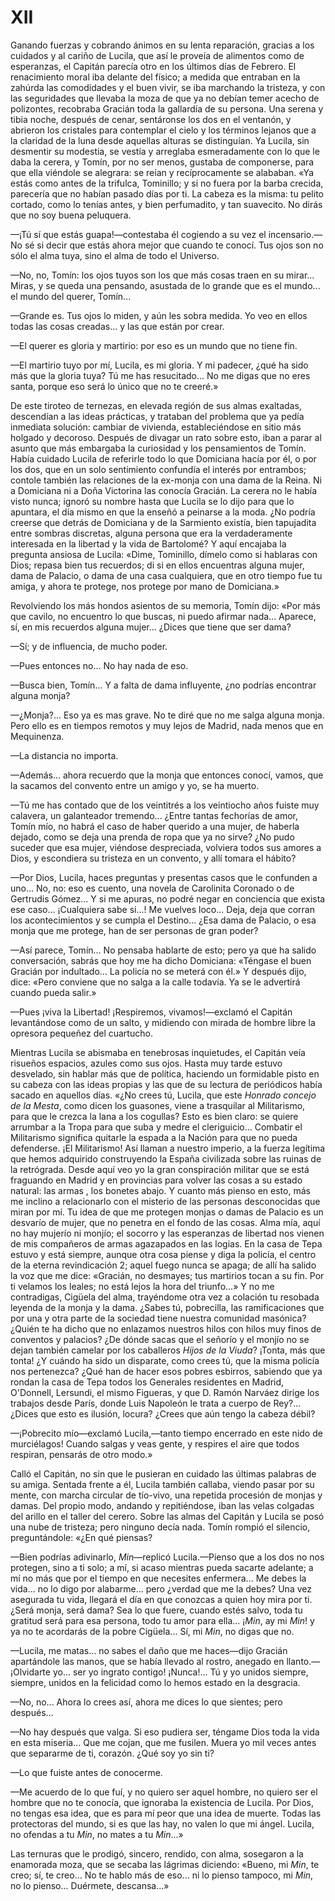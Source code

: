 # XII

Ganando fuerzas y cobrando ánimos en su lenta reparación, gracias a los
cuidados y al cariño de Lucila, que así le proveía de alimentos como de
esperanzas, el Capitán parecía otro en los últimos días de Febrero. El
renacimiento moral iba delante del físico; a medida que entraban en la zahúrda
las comodidades y el buen vivir, se iba marchando la tristeza, y con las
seguridades que llevaba la moza de que ya no debían temer acecho de polizontes,
recobraba Gracián toda la gallardía de su persona. Una serena y tibia noche,
después de cenar, sentáronse los dos en el ventanón, y abrieron los cristales
para contemplar el cielo y los términos lejanos que a la claridad de la luna
desde aquellas alturas se distinguían. Ya Lucila, sin desmentir su modestia, se
vestía y arreglaba esmeradamente con lo que le daba la cerera, y Tomín, por no
ser menos, gustaba de componerse, para que ella viéndole se alegrara: se reían
y recíprocamente se alababan. «Ya estás como antes de la trifulca, Tominillo;
y si no fuera por la barba crecida, parecería que no habían pasado días por ti.
La cabeza es la misma: tu pelito cortado, como lo tenías antes, y bien
perfumadito, y tan suavecito. No dirás que no soy buena peluquera.

—¡Tú sí que estás guapa!—contestaba él cogiendo a su vez el incensario.—No sé
si decir que estás ahora mejor que cuando te conocí. Tus ojos son no sólo el
alma tuya, sino el alma de todo el Universo.

—No, no, Tomín: los ojos tuyos son los que más cosas traen en su mirar...
Miras, y se queda una pensando, asustada de lo grande que es el mundo... el
mundo del querer, Tomín...

—Grande es. Tus ojos lo miden, y aún les sobra medida. Yo veo en ellos todas
las cosas creadas... y las que están por crear.

—El querer es gloria y martirio: por eso es un mundo que no tiene fin.

—El martirio tuyo por mí, Lucila, es mi gloria. Y mi padecer, ¿qué ha sido más
que la gloria tuya? Tú me has resucitado... No me digas que no eres santa,
porque eso será lo único que no te creeré.»

De este tiroteo de ternezas, en elevada región de sus almas exaltadas,
descendían a las ideas prácticas, y trataban del problema que ya pedía
inmediata solución: cambiar de vivienda, estableciéndose en sitio más holgado
y decoroso. Después de divagar un rato sobre esto, iban a parar al asunto que
más embargaba la curiosidad y los pensamientos de Tomín. Había cuidado Lucila
de referirle todo lo que Domiciana hacía por él, o por los dos, que en un solo
sentimiento confundía el interés por entrambos; contole también las relaciones
de la ex-monja con una dama de la Reina. Ni a Domiciana ni a Doña Victorina las
conocía Gracián. La cerera no le había visto nunca; ignoró su nombre hasta que
Lucila se lo dijo para que lo apuntara, el día mismo en que la enseñó
a peinarse a la moda. ¿No podría creerse que detrás de Domiciana y de la
Sarmiento existía, bien tapujadita entre sombras discretas, alguna persona que
era la verdaderamente interesada en la libertad y la vida de Bartolomé? Y aquí
encajaba la pregunta ansiosa de Lucila: «Dime, Tominillo, dímelo como si
hablaras con Dios; repasa bien tus recuerdos; di si en ellos encuentras alguna
mujer, dama de Palacio, o dama de una casa cualquiera, que en otro tiempo fue
tu amiga, y ahora te protege, nos protege por mano de Domiciana.»

Revolviendo los más hondos asientos de su memoria, Tomín dijo: «Por más que
cavilo, no encuentro lo que buscas, ni puedo afirmar nada... Aparece, sí, en
mis recuerdos alguna mujer... ¿Dices que tiene que ser dama?

—Sí; y de influencia, de mucho poder.

—Pues entonces no... No hay nada de eso.

—Busca bien, Tomín... Y a falta de dama influyente, ¿no podrías encontrar
alguna monja?

—¿Monja?... Eso ya es mas grave. No te diré que no me salga alguna monja. Pero
ello es en tiempos remotos y muy lejos de Madrid, nada menos que en Mequinenza.

—La distancia no importa.

—Además... ahora recuerdo que la monja que entonces conocí, vamos, que la
sacamos del convento entre un amigo y yo, se ha muerto.

—Tú me has contado que de los veintitrés a los veintiocho años fuiste muy
calavera, un galanteador tremendo... ¿Entre tantas fechorías de amor, Tomín
mío, no habrá el caso de haber querido a una mujer, de haberla dejado, como se
deja una prenda de ropa que ya no sirve? ¿No pudo suceder que esa mujer,
viéndose despreciada, volviera todos sus amores a Dios, y escondiera su
tristeza en un convento, y allí tomara el hábito?

—Por Dios, Lucila, haces preguntas y presentas casos que le confunden a uno...
No, no: eso es cuento, una novela de Carolinita Coronado o de Gertrudis
Gómez... Y si me apuras, no podré negar en conciencia que exista ese caso...
¡Cualquiera sabe si...! Me vuelves loco... Deja, deja que corran los
acontecimientos y se cumpla el Destino... ¿Esa dama de Palacio, o esa monja que
me protege, han de ser personas de gran poder?

—Así parece, Tomín... No pensaba hablarte de esto; pero ya que ha salido
conversación, sabrás que hoy me ha dicho Domiciana: «Téngase el buen Gracián
por indultado... La policía no se meterá con él.» Y después dijo, dice: «Pero
conviene que no salga a la calle todavía. Ya se le advertirá cuando pueda
salir.»

—Pues ¡viva la Libertad! ¡Respiremos, vivamos!—exclamó el Capitán levantándose
como de un salto, y midiendo con mirada de hombre libre la opresora pequeñez
del cuartucho.

Mientras Lucila se abismaba en tenebrosas inquietudes, el Capitán veía risueños
espacios, azules como sus ojos. Hasta muy tarde estuvo desvelado, sin hablar
más que de política, haciendo un formidable pisto en su cabeza con las ideas
propias y las que de su lectura de periódicos había sacado en aquellos días.
«¿No crees tú, Lucila, que este *Honrado concejo de la Mesta*, como dicen los
guasones, viene a trasquilar al Militarismo, para que le crezca la lana a los
cogullas? Esto es bien claro: se quiere arrumbar a la Tropa para que suba
y medre el cleriguicio... Combatir el Militarismo significa quitarle la espada
a la Nación para que no pueda defenderse. ¡El Militarismo! Así llaman a nuestro
imperio, a la fuerza legítima que hemos adquirido construyendo la España
civilizada sobre las ruinas de la retrógrada. Desde aquí veo yo la gran
conspiración militar que se está fraguando en Madrid y en provincias para
volver las cosas a su estado natural: las armas , los bonetes abajo. Y cuanto
más pienso en esto, más me inclino a relacionarlo con el misterio de las
personas desconocidas que miran por mí. Tu idea de que me protegen monjas
o damas de Palacio es un desvarío de mujer, que no penetra en el fondo de las
cosas. Alma mía, aquí no hay mujerío ni monjío; el socorro y las esperanzas de
libertad nos vienen de mis compañeros de armas agazapados en las logias. En la
casa de Tepa estuvo y está siempre, aunque otra cosa piense y diga la policía,
el centro de la eterna revindicación 2; aquel fuego nunca se apaga; de allí ha
salido la voz que me dice: «Gracián, no desmayes; tus martirios tocan a su fin.
Por ti velamos los leales; no está lejos la hora del triunfo...» Y no me
contradigas, Cigüela del alma, trayéndome otra vez a colación tu resobada
leyenda de la monja y la dama. ¿Sabes tú, pobrecilla, las ramificaciones que
por una y otra parte de la sociedad tiene nuestra comunidad masónica? ¿Quién te
ha dicho que no enlazamos nuestros hilos con hilos muy finos de conventos
y palacios? ¿De dónde sacas que el señorío y el monjío no se dejan también
camelar por los caballeros *Hijos de la Viuda*? ¡Tonta, más que tonta! ¿Y
cuándo ha sido un disparate, como crees tú, que la misma policía nos
pertenezca? ¿Qué han de hacer esos pobres esbirros, sabiendo que ya rondan la
casa de Tepa todos los Generales residentes en Madrid, O'Donnell, Lersundi, el
mismo Figueras, y que D. Ramón Narváez dirige los trabajos desde París, donde
Luis Napoleón le trata a cuerpo de Rey?... ¿Dices que esto es ilusión, locura?
¿Crees que aún tengo la cabeza débil?

—¡Pobrecito mío—exclamó Lucila,—tanto tiempo encerrado en este nido de
murciélagos! Cuando salgas y veas gente, y respires el aire que todos respiran,
pensarás de otro modo.»

Calló el Capitán, no sin que le pusieran en cuidado las últimas palabras de su
amiga. Sentada frente a él, Lucila también callaba, viendo pasar por su mente,
con marcha circular de tío-vivo, una repetida procesión de monjas y damas. Del
propio modo, andando y repitiéndose, iban las velas colgadas del arillo en el
taller del cerero. Sobre las almas del Capitán y Lucila se posó una nube de
tristeza; pero ninguno decía nada. Tomín rompió el silencio, preguntándole:
«¿En qué piensas?

—Bien podrías adivinarlo, *Min*—replicó Lucila.—Pienso que a los dos no nos
protegen, sino a ti solo; a mí, si acaso mientras pueda sacarte adelante; a mí
no más que por el tiempo en que necesites enfermera... Me debes la vida... no
lo digo por alabarme... pero ¿verdad que me la debes? Una vez asegurada tu
vida, llegará el día en que conozcas a quien hoy mira por ti. ¿Será monja, será
dama? Sea lo que fuere, cuando estés salvo, toda tu gratitud será para esa
persona, todo tu amor para ella... ¡*Min*, ay mi *Min*! y ya no te acordarás de
la pobre Cigüela... Sí, mi *Min*, no digas que no.

—Lucila, me matas... no sabes el daño que me haces—dijo Gracián apartándole las
manos, que se había llevado al rostro, anegado en llanto.—¡Olvidarte yo... ser
yo ingrato contigo! ¡Nunca!... Tú y yo unidos siempre, siempre, unidos en la
felicidad como lo hemos estado en la desgracia.

—No, no... Ahora lo crees así, ahora me dices lo que sientes; pero después...

—No hay después que valga. Si eso pudiera ser, téngame Dios toda la vida en
esta miseria... Que me cojan, que me fusilen. Muera yo mil veces antes que
separarme de ti, corazón. ¿Qué soy yo sin ti?

—Lo que fuiste antes de conocerme.

—Me acuerdo de lo que fuí, y no quiero ser aquel hombre, no quiero ser el
hombre que no te conocía, que ignoraba la existencia de Lucila. Por Dios, no
tengas esa idea, que es para mí peor que una idea de muerte. Todas las
protectoras del mundo, si es que las hay, no valen lo que mi ángel. Lucila, no
ofendas a tu *Min*, no mates a tu *Min*...»

Las ternuras que le prodigó, sincero, rendido, con alma, sosegaron a la
enamorada moza, que se secaba las lágrimas diciendo: «Bueno, mi *Min*, te creo;
sí, te creo... No te hablo más de eso... ni lo pienso tampoco, mi *Min*, no lo
pienso... Duérmete, descansa...»
